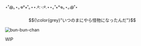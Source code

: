 ⋆˚꩜｡⋆｡𖦹°⭒˚｡⋆⋆.࿔*:･:*࿔.⋆⋆｡˚⭒°𖦹｡⋆｡꩜˚⋆ $${\color{grey}"いつのまにやら怪物になったんだ"}$$

![bun-bun-chan](https://github.com/user-attachments/assets/6755ed02-3779-49b7-b5e7-dfa87e2b1291)

WIP
